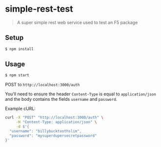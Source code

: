 # simple-rest-test
> A super simple rest web service used to test an F5 package

## Setup

```sh
$ npm install
```

## Usage

```sh
$ npm start
```

POST to `http://localhost:3000/auth`

You'll need to ensure the header `Content-Type` is equal to `application/json` and the body contains the fields `username` and `password`.

Example cURL:

```sh
curl -X "POST" "http://localhost:3000/auth" \
     -H "Content-Type: application/json" \
     -d $'{
  "username": "billybucktoothslim",
  "password": "mysuperdupersecretpassword"
}'
```
